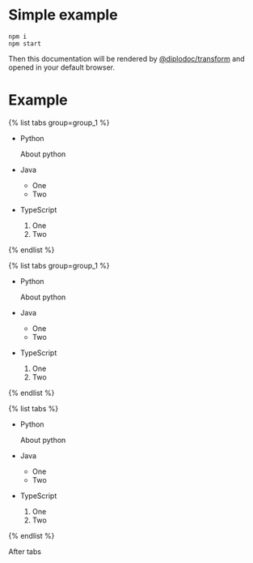 # Simple example

```
npm i
npm start
```

Then this documentation will be rendered by [@diplodoc/transform](https://github.com/diplodoc-platform/transform) and opened in your default browser.

# Example

{% list tabs group=group_1 %}

- Python

  About python

- Java
  - One
  - Two

- TypeScript
  1. One
  2. Two

{% endlist %}

{% list tabs group=group_1 %}

- Python

  About python

- Java
  - One
  - Two

- TypeScript
  1. One
  2. Two

{% endlist %}

{% list tabs %}

- Python

  About python

- Java
  - One
  - Two

- TypeScript
  1. One
  2. Two

{% endlist %}

After tabs